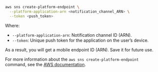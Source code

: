 ```bash
aws sns create-platform-endpoint \
  --platform-application-arn <notification_channel_ARN> \
  --token <push_token>
```

Where:

* `--platform-application-arn`: Notification channel ID (ARN).
* `--token`: Unique push token for the application on the user’s device.

As a result, you will get a mobile endpoint ID (ARN). Save it for future use.

For more information about the `aws sns create-platform-endpoint` command, see the [AWS documentation](https://awscli.amazonaws.com/v2/documentation/api/latest/reference/sns/create-platform-endpoint.html).